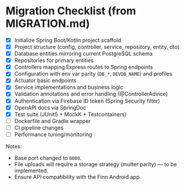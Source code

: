 # Migration Checklist (from MIGRATION.md)

- [x] Initialize Spring Boot/Kotlin project scaffold
- [x] Project structure (config, controller, service, repository, entity, dto)
- [x] Database entities mirroring current PostgreSQL schema
- [x] Repositories for primary entities
- [x] Controllers mapping Express routes to Spring endpoints
- [x] Configuration with env var parity (`DB_*`, `DEVDB_NAME`) and profiles
- [x] Actuator basic endpoints
 - [x] Service implementations and business logic
 - [x] Validation annotations and error handling (@ControllerAdvice)
 - [x] Authentication via Firebase ID token (Spring Security filter)
 - [x] OpenAPI docs via SpringDoc
 - [x] Test suite (JUnit5 + MockK + Testcontainers)
 - [ ] Dockerfile and Gradle wrapper
 - [ ] CI pipeline changes
- [ ] Performance tuning/monitoring

Notes:
- Base port changed to `8080`.
- File uploads will require a storage strategy (multer parity) — to be implemented.
- Ensure API compatibility with the Finn Android app.
